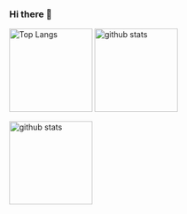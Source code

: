 ### Hi there 👋

<p align="left">
  <img alt="Top Langs" height="150px" src="https://github-readme-stats.vercel.app/api/top-langs/?username=hanahageWanko&layout=compact" />
  <img alt="github stats" height="150px" src="https://github-readme-stats.vercel.app/api?username=hanahageWanko&show_icons=true" />
</p>

<p>
<img alt="github stats" height="150px" src="https://github-profile-trophy.vercel.app/?username=hanahageWanko&column=7" />
</p>


<!--
**hanahageWanko/hanahageWanko** is a ✨ _special_ ✨ repository because its `README.md` (this file) appears on your GitHub profile.

Here are some ideas to get you started:

- 🔭 I’m currently working on ...
- 🌱 I’m currently learning ...
- 👯 I’m looking to collaborate on ...
- 🤔 I’m looking for help with ...
- 💬 Ask me about ...
- 📫 How to reach me: ...
- 😄 Pronouns: ...
- ⚡ Fun fact: ...
-->
